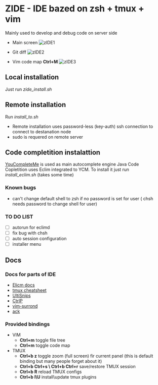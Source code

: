 # ZIDE - IDE bazed on zsh + tmux + vim

Mainly used to develop and debug code on server side

* Main screen
![zIDE1](https://leto20h.storage.yandex.net/rdisk/ba0514c0f709b4fb3e1cfde3a82d25904f91f5610dbfbf61d1870ea5d1e46dc0/inf/MJGLDStMXv9Em9Q1d8ulE50C2Cx0L-DBxBSHvgY4h4AYgc1x7fQGW3iaa-2-2Uu_2WiZq_15gD3wOvsX6Vd44Q==?uid=0&filename=M073%3A0.1.0%20vim%20M073_072.png&disposition=inline&hash=&limit=0&content_type=image%2Fpng&tknv=v2&rtoken=5f076c5935f5ea958bdf334975de9ca9&force_default=no&ycrid=na-35d23a424a50536f9dc68c9e8a15b5bc-downloader7d)

* Git diff
![zIDE2](https://leto16d.storage.yandex.net/rdisk/75c0288830ee3360fb8ae06311e3b3c1e7b66cad901c12b1098bdc9066962e40/inf/CsYLoao22qx92Oav6LsfwQlE_2nynAaKTfP-IJekwymgPKSgRJD_LWFBN79VkHOXAlZhXbwN9gzwv5sOjnqYUQ==?uid=0&filename=Selection_076.png&disposition=inline&hash=&limit=0&content_type=image%2Fpng&tknv=v2&rtoken=5f076c5935f5ea958bdf334975de9ca9&force_default=no&ycrid=na-f9fab7c1ceab20a5f3d17aa7f064963f-downloader7d)

* Vim code map **Ctrl+M** 
![zIDE3](https://leto25f.storage.yandex.net/rdisk/be334c7cad2167d715e05683ad9aa45a744593bd31d0c5fcdefe8af544ef89d4/inf/9ux8AmlCw4aKfemLuttd3i7KQIQiudktV-zdqmwnEJuIeaDYWlgF5_cehbzpTexYwg3lgpQWnxQ-izEELqJ6cw==?uid=0&filename=2015-11-27%2022-39-13%20_zsh_tmux_plugin_run%20attach%20-t%20IDE-session.png&disposition=inline&hash=&limit=0&content_type=image%2Fpng&tknv=v2&rtoken=279e6c6e0a1c11fa1a15aff65e005ccd&force_default=no&ycrid=na-ad94fe16a77b63aeb9b33c2c2ed087aa-downloader5e)

## Local installation
Just run *zide_install.sh*

## Remote installation
Run *install_to.sh <host-to-istall>*
* Remote installation uses password-less (key-auth) ssh connection to connect to destanation node
* sudo is requered on remote server

## Code completition instalattion
[YouCompleteMe](https://github.com/Valloric/YouCompleteMe) is used as main autocomplete engine
Java Code Copletition uses Eclim integrated to YCM. To install it just run *install_eclim.sh* (takes some time) 

### Known bugs
* can't change default shell to zsh if no password is set for user ( chsh needs password to change shell for user)

### TO DO LIST
- [ ] autorun for eclimd
- [ ] fix bug with chsh
- [ ] auto session configuration
- [ ] installer menu

## Docs
### Docs for parts of IDE
* [Elicm docs](http://eclim.org/gettingstarted.html)
* [tmux cheatsheet](https://gist.github.com/MohamedAlaa/2961058/)
* [UltiSnips](https://github.com/SirVer/ultisnips)
* [CtrlP](https://github.com/kien/ctrlp.vim)
* [vim-surrond](https://github.com/tpope/vim-surround)
* [ack](https://github.com/rking/ag.vim) 

### Provided bindings
* VIM
  * **Ctrl+m** toggle file tree
  * **Ctrl+m** toggle code map
* TMUX
  * **Ctrl+b z** toggle zoom (full screen) fir current panel (this is default binding but many people forget about it)
  * **Ctrl+b Ctrl+s \ Ctrl+b Ctrl+r** save/restore TMUX session
  * **Ctrl+b R** reload TMUX configs
  * **Ctrl+b I\U** install\update tmux plugins
